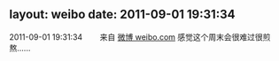 layout: weibo
date: 2011-09-01 19:31:34
---
2011-09-01 19:31:34  &nbsp;&nbsp;&nbsp;&nbsp;&nbsp;&nbsp; 来自 <a href="http://weibo.com/" rel="nofollow">微博 weibo.com</a>
感觉这个周末会很难过很煎熬...... ​​​
